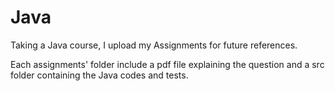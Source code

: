 # Java
Taking a Java course, I upload my Assignments for future references.

Each assignments' folder include a pdf file explaining the question and a src folder containing the Java codes and tests.
